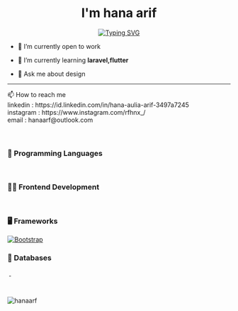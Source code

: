
<h1 align="center">I'm hana arif</h1>

<p align="center">
<a href="https://git.io/typing-svg"><img src="https://readme-typing-svg.herokuapp.com?font=Fira+Code&pause=1000&color=5C7DA9&center=true&random=false&width=435&lines=web+developer;mobile+app+developer;web+designer" alt="Typing SVG" /></a>
</p>

- 🔭 I’m currently open to work

- 🌱 I’m currently learning **laravel,flutter**

- 💬 Ask me about design


<hr>
📫 How to reach me <br>
linkedin : https://id.linkedin.com/in/hana-aulia-arif-3497a7245 <br> instagram : https://www.instagram.com/rfhnx_/ <br> email : hanaarf@outlook.com  <br>
<br><br>


### 📁 Programming Languages
<p>
        <a href="#"><img alt="" src="https://img.shields.io/badge/javascript-00000F.svg?style=for-the-badge&logo=javascript&logoColor=white"></a>
        <a href="#"><img alt="" src="https://img.shields.io/badge/php-%23777BB4.svg?style=for-the-badge&logo=php&logoColor=white"></a>
        <a href="#"><img alt="" src="https://img.shields.io/badge/dart-%230175C2.svg?style=for-the-badge&logo=dart&logoColor=white"></a>
        
### 👨‍💻 Frontend Development
<p>
    <a href="#"><img alt="" src="https://img.shields.io/badge/vuejs-6DA55F.svg?style=for-the-badge&logo=Vue.js&logoColor=white"></a>
    <a href="#"><img alt="" src="https://img.shields.io/badge/Bootstrap-563D7C?style=for-the-badge&logo=bootstrap&logoColor=white"></a>
    <a href="#"><img alt="" src="https://img.shields.io/badge/TailwindCSS-563D7C?style=for-the-badge&logo=TailwindCSS&logoColor=white"></a>
       
### 🖥️ Frameworks
<p>
    <a href="#"><img alt="Bootstrap" src="https://img.shields.io/badge/Bootstrap-563D7C?style=for-the-badge&logo=bootstrap&logoColor=white"></a>
    <a href="#"><img alt="" src="https://img.shields.io/badge/Flutter-%2302569B.svg?style=for-the-badge&logo=Flutter&logoColor=white"></a>
    <a href="#"><img alt="" src="https://img.shields.io/badge/laravel-%23FF2D20.svg?style=for-the-badge&logo=laravel&logoColor=white"></a>
    <a href="#"><img alt="" src="https://img.shields.io/badge/vuejs-%2335495e.svg?style=for-the-badge&logo=vuedotjs&logoColor=%234FC08D"></a>
    <a href="#"><img alt="" src="https://img.shields.io/badge/node.js-6DA55F?style=for-the-badge&logo=node.js&logoColor=white"></a>

</p>

### 📄 Databases
<p>
    <a href="#"><img alt="" src="https://img.shields.io/badge/MySQL-00000F?style=for-the-badge&logo=mysql&logoColor=white"></a>
    <a href="#"><img alt="" src="https://img.shields.io/badge/postgres-%23316192.svg?style=for-the-badge&logo=postgresql&logoColor=white"</a>
    <a href="#"><img alt="" src ="https://img.shields.io/badge/Firebase-039BE5?style=for-the-badge&logo=Firebase&logoColor=white"></a>
</p>
</p>

<br>
<p><img align="left" src="https://github-readme-stats.vercel.app/api/top-langs?username=hanaarf&show_icons=true&locale=en&layout=compact" alt="hanaarf" /></p>



